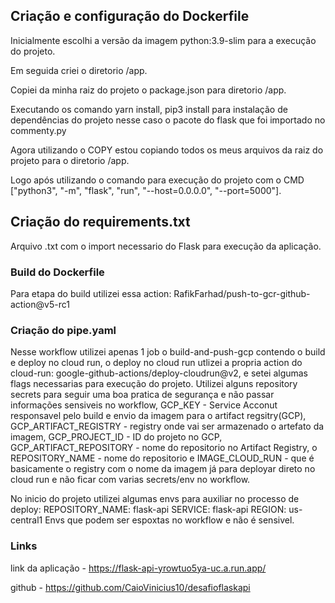 ## Criação e configuração do Dockerfile

Inicialmente escolhi a versão da imagem python:3.9-slim para a execução do projeto.

Em seguida criei o diretorio /app.

Copiei da minha raiz do projeto o package.json para diretorio /app.

Executando os comando yarn install, pip3 install para instalação de dependências do projeto  nesse caso o pacote do flask que foi importado no commenty.py

Agora utilizando o COPY estou copiando todos os meus arquivos da raiz do projeto para o diretorio /app.

Logo após utilizando o comando para execução do projeto com o CMD ["python3", "-m", "flask", "run", "--host=0.0.0.0", "--port=5000"].

## Criação do requirements.txt
Arquivo .txt com o import necessario do Flask para execução da aplicação.

### Build do Dockerfile

Para etapa do build utilizei essa action: RafikFarhad/push-to-gcr-github-action@v5-rc1 

### Criação do pipe.yaml

Nesse workflow utilizei apenas 1 job o build-and-push-gcp contendo o build e deploy no cloud run, o deploy no cloud run utlizei a propria action do cloud-run: google-github-actions/deploy-cloudrun@v2, e setei algumas flags necessarias para execução do projeto. Utilizei alguns repository secrets para seguir uma boa pratica de segurança e não passar informações sensiveis no workflow, GCP_KEY - Service Acconut responsavel pelo build e envio da imagem para o artifact regsitry(GCP), GCP_ARTIFACT_REGISTRY - registry onde vai ser armazenado o artefato da imagem, GCP_PROJECT_ID - ID do projeto no GCP, GCP_ARTIFACT_REPOSITORY - nome do repositorio no Artifact Registry, o REPOSITORY_NAME - nome do repositorio e IMAGE_CLOUD_RUN - que é basicamente o registry com o nome da imagem já para deployar direto no cloud run e não ficar com varias secrets/env no workflow. 

No inicio do projeto utilizei algumas envs para auxiliar no processo de deploy:
  REPOSITORY_NAME: flask-api
  SERVICE: flask-api
  REGION: us-central1
Envs que podem ser espoxtas no workflow e não é sensivel.


### Links

link da aplicação - https://flask-api-yrowtuo5ya-uc.a.run.app/

github - https://github.com/CaioVinicius10/desafioflaskapi

